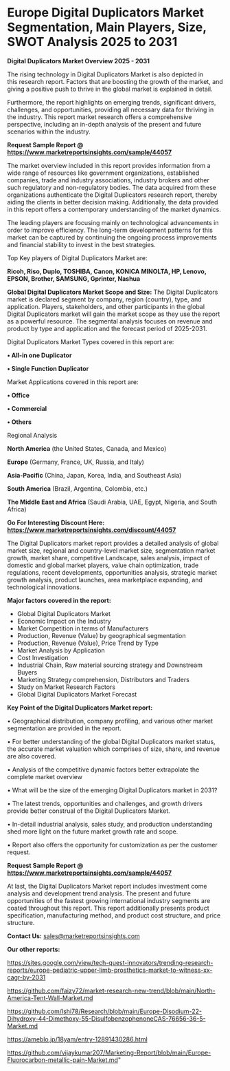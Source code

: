 # Europe Digital Duplicators Market Segmentation, Main Players, Size, SWOT Analysis 2025 to 2031

<Strong> Digital Duplicators Market Overview 2025 - 2031</strong>

The rising technology in Digital Duplicators Market is also depicted in this research report. Factors that are boosting the growth of the market, and giving a positive push to thrive in the global market is explained in detail.

Furthermore, the report highlights on emerging trends, significant drivers, challenges, and opportunities, providing all necessary data for thriving in the industry. This report market research offers a comprehensive perspective, including an in-depth analysis of the present and future scenarios within the industry.

<strong>Request Sample Report @ <a href=https://www.marketreportsinsights.com/sample/44057>https://www.marketreportsinsights.com/sample/44057</a></strong>

The market overview included in this report provides information from a wide range of resources like government organizations, established companies, trade and industry associations, industry brokers and other such regulatory and non-regulatory bodies. The data acquired from these organizations authenticate the Digital Duplicators research report, thereby aiding the clients in better decision making. Additionally, the data provided in this report offers a contemporary understanding of the market dynamics.

The leading players are focusing mainly on technological advancements in order to improve efficiency. The long-term development patterns for this market can be captured by continuing the ongoing process improvements and financial stability to invest in the best strategies.

Top Key players of Digital Duplicators Market are:

<strong>Ricoh, Riso, Duplo, TOSHIBA, Canon, KONICA MINOLTA, HP, Lenovo, EPSON, Brother, SAMSUNG, Gprinter, Nashua</strong>

<strong><b>Global Digital Duplicators Market Scope and Size:</b></strong>
The Digital Duplicators market is declared segment by company, region (country), type, and application. Players, stakeholders, and other participants in the global Digital Duplicators market will gain the market scope as they use the report as a powerful resource. The segmental analysis focuses on revenue and product by type and application and the forecast period of 2025-2031.

Digital Duplicators Market Types covered in this report are:

<strong>•  All-in one Duplicator

•  Single Function Duplicator</strong>

Market Applications covered in this report are:

<strong>•  Office

•  Commercial

•  Others</strong> 

Regional Analysis

<strong>North America</strong> (the United States, Canada, and Mexico)

<strong>Europe</strong> (Germany, France, UK, Russia, and Italy)

<strong>Asia-Pacific</strong> (China, Japan, Korea, India, and Southeast Asia)

<strong>South America</strong> (Brazil, Argentina, Colombia, etc.)

<strong>The Middle East and Africa</strong> (Saudi Arabia, UAE, Egypt, Nigeria, and South Africa)

<strong>Go For Interesting Discount Here: <a href=https://www.marketreportsinsights.com/discount/44057>https://www.marketreportsinsights.com/discount/44057</a></strong>

The Digital Duplicators market report provides a detailed analysis of global market size, regional and country-level market size, segmentation market growth, market share, competitive Landscape, sales analysis, impact of domestic and global market players, value chain optimization, trade regulations, recent developments, opportunities analysis, strategic market growth analysis, product launches, area marketplace expanding, and technological innovations.

<strong><b>Major factors covered in the report:</b></strong>
<ul>
  <li>Global Digital Duplicators Market </li>
  <li>Economic Impact on the Industry</li>
  <li>Market Competition in terms of Manufacturers</li>
  <li>Production, Revenue (Value) by geographical segmentation</li>
  <li>Production, Revenue (Value), Price Trend by Type</li>
  <li>Market Analysis by Application</li>
  <li>Cost Investigation</li>
  <li>Industrial Chain, Raw material sourcing strategy and Downstream Buyers</li>
  <li>Marketing Strategy comprehension, Distributors and Traders</li>
  <li>Study on Market Research Factors</li>
  <li>Global Digital Duplicators Market Forecast</li>
</ul>

<strong><b>Key Point of the Digital Duplicators Market report:</b></strong>

• Geographical distribution, company profiling, and various other market segmentation are provided in the report.

• For better understanding of the global Digital Duplicators market status, the accurate market valuation which comprises of size, share, and revenue are also covered.

• Analysis of the competitive dynamic factors better extrapolate the complete market overview

• What will be the size of the emerging Digital Duplicators market in 2031?

• The latest trends, opportunities and challenges, and growth drivers provide better construal of the Digital Duplicators Market.

• In-detail industrial analysis, sales study, and production understanding shed more light on the future market growth rate and scope.

• Report also offers the opportunity for customization as per the customer request.

<strong>Request Sample Report @ <a href=https://www.marketreportsinsights.com/sample/44057>https://www.marketreportsinsights.com/sample/44057</a></strong>

At last, the Digital Duplicators Market report includes investment come analysis and development trend analysis. The present and future opportunities of the fastest growing international industry segments are coated throughout this report. This report additionally presents product specification, manufacturing method, and product cost structure, and price structure.

<strong>Contact Us:</strong>
sales@marketreportsinsights.com

<strong>Our other reports:</strong>

<a href=https://sites.google.com/view/tech-quest-innovators/trending-research-reports/europe-pediatric-upper-limb-prosthetics-market-to-witness-xx-cagr-by-2031>https://sites.google.com/view/tech-quest-innovators/trending-research-reports/europe-pediatric-upper-limb-prosthetics-market-to-witness-xx-cagr-by-2031</a>

<a href=https://github.com/faizy72/market-research-new-trend/blob/main/North-America-Tent-Wall-Market.md>https://github.com/faizy72/market-research-new-trend/blob/main/North-America-Tent-Wall-Market.md</a>

<a href=https://github.com/Ishi78/Research/blob/main/Europe-Disodium-22-Dihydroxy-44-Dimethoxy-55-DisulfobenzophenoneCAS-76656-36-5-Market.md>https://github.com/Ishi78/Research/blob/main/Europe-Disodium-22-Dihydroxy-44-Dimethoxy-55-DisulfobenzophenoneCAS-76656-36-5-Market.md</a>

<a href=https://ameblo.jp/18yam/entry-12891430286.html>https://ameblo.jp/18yam/entry-12891430286.html</a>

<a href=https://github.com/vijaykumar207/Marketing-Report/blob/main/Europe-Fluorocarbon-metallic-pain-Market.md>https://github.com/vijaykumar207/Marketing-Report/blob/main/Europe-Fluorocarbon-metallic-pain-Market.md</a>"
